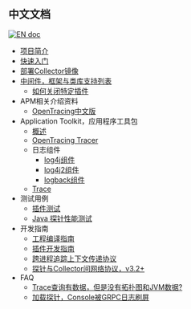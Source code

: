 ## 中文文档
[![EN doc](https://img.shields.io/badge/document-English-blue.svg)](README.md)

  * [项目简介](/README_ZH.md)
  * [快速入门](cn/Quick-start-CN.md)
  * [部署Collector镜像](cn/Deploy-docker-image.CN.md)
  * [中间件，框架与类库支持列表](Supported-list.md)
    * [如何关闭特定插件](cn/How-to-disable-plugin-CN.md)
  * APM相关介绍资料
    * [OpenTracing中文版](https://github.com/opentracing-contrib/opentracing-specification-zh)
  * Application Toolkit，应用程序工具包
    * [概述](cn/Application-toolkit-CN.md)
    * [OpenTracing Tracer](cn/skywalking-opentracing-CN.md)
    * 日志组件
      * [log4j组件](cn/Application-toolkit-log4j-1.x-CN.md)
      * [log4j2组件](cn/Application-toolkit-log4j-2.x-CN.md)
      * [logback组件](cn/Application-toolkit-logback-1.x-CN.md)
    * [Trace](cn/Application-toolkit-trace-CN.md)
  * 测试用例
    * [插件测试](https://github.com/SkywalkingTest/agent-integration-test-report)
    * [Java 探针性能测试](https://skywalkingtest.github.io/Agent-Benchmarks/README_zh.html)
  * 开发指南
    * [工程编译指南](cn/How-to-build-CN.md)
    * [插件开发指南](cn/Plugin-Development-Guide-CN.md)
    * [跨进程追踪上下文传递协议](cn/Skywalking-3-Cross-Process-Propagation-Headers-Protocol-CN.md)
    * [探针与Collector间网络协议，v3.2+](cn/How-to-communicate-with-the-collector-CN.md)
  * FAQ
    * [Trace查询有数据，但是没有拓扑图和JVM数据?](cn/FAQ/Why-have-traces-no-others-CN.md)
    * [加载探针，Console被GRPC日志刷屏](cn/FAQ/Too-many-gRPC-logs-CN.md)
